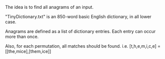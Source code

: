 The idea is to find all anagrams of an input.

"TinyDictionary.txt" is an 850-word basic English dictionary, in all lower case.

Anagrams are defined as a list of dictionary entries. Each entry can occur more than once.

Also, for each permutation, all matches should be found.
i.e.
[t,h,e,m,i,c,e] = [[the,mice],[them,ice]]